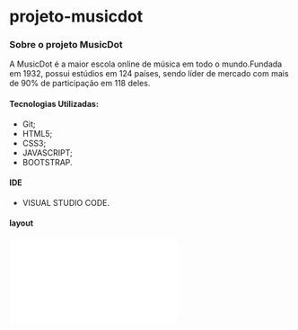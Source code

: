 # projeto-musicdot

### Sobre o projeto MusicDot 
  A MusicDot é a maior escola online de música em todo o mundo.Fundada em 1932, possui estúdios em 124 países, sendo líder de mercado com mais de 90% de participação em 118 deles.
  
#### Tecnologias Utilizadas: 
* Git;
* HTML5;
* CSS3;
* JAVASCRIPT;
* BOOTSTRAP.
 #### IDE
 * VISUAL STUDIO CODE.

 #### layout

 ![MUSICDOT](chrome-extension://dchfhilphcokdhfmikknmgdbmklbnnle/editor.html?img=filesystem:chrome-extension://dchfhilphcokdhfmikknmgdbmklbnnle/temporary/screencapture-127-0-0-1-5500-index-html-1614030675827.png)




